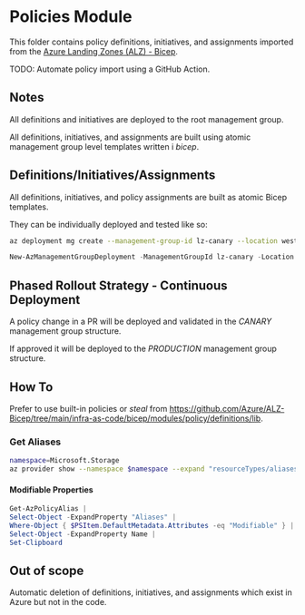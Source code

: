 # Policies Module

This folder contains policy definitions, initiatives, and assignments imported from the [Azure Landing Zones (ALZ) - Bicep](https://github.com/Azure/ALZ-Bicep).

TODO: Automate policy import using a GitHub Action.

## Notes

All definitions and initiatives are deployed to the root management group.

All definitions, initiatives, and assignments are built using atomic management group level templates written i *bicep*.

## Definitions/Initiatives/Assignments

All definitions, initiatives, and policy assignments are built as atomic Bicep templates.

They can be individually deployed and tested like so:

```bash
az deployment mg create --management-group-id lz-canary --location westeurope --template-file my-policy.bicep
```

```powershell
New-AzManagementGroupDeployment -ManagementGroupId lz-canary -Location westeurope -TemplateFile my-policy.bicep
```

## Phased Rollout Strategy - Continuous Deployment

A policy change in a PR will be deployed and validated in the *CANARY* management group structure.

If approved it will be deployed to the *PRODUCTION* management group structure.

## How To

Prefer to use built-in policies or *steal* from <https://github.com/Azure/ALZ-Bicep/tree/main/infra-as-code/bicep/modules/policy/definitions/lib>.

### Get Aliases

```bash
namespace=Microsoft.Storage
az provider show --namespace $namespace --expand "resourceTypes/aliases" --query "resourceTypes[].aliases[].name"
```

#### Modifiable Properties

```powershell
Get-AzPolicyAlias |
Select-Object -ExpandProperty "Aliases" |
Where-Object { $PSItem.DefaultMetadata.Attributes -eq "Modifiable" } |
Select-Object -ExpandProperty Name |
Set-Clipboard
```

## Out of scope

Automatic deletion of definitions, initiatives, and assignments which exist in Azure but not in the code.
